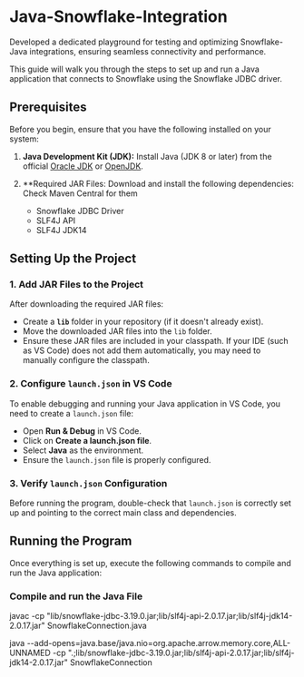 # Java-Snowflake-Integration
Developed a dedicated playground for testing and optimizing Snowflake-Java integrations, ensuring seamless connectivity and performance.

This guide will walk you through the steps to set up and run a Java application that connects to Snowflake using the Snowflake JDBC driver.

## Prerequisites

Before you begin, ensure that you have the following installed on your system:

1. **Java Development Kit (JDK):** Install Java (JDK 8 or later) from the official [Oracle JDK](https://www.oracle.com/java/technologies/javase-jdk11-downloads.html) or [OpenJDK](https://openjdk.org/).

2. **Required JAR Files: Download and install the following dependencies: Check Maven Central for them
   - Snowflake JDBC Driver
   - SLF4J API
   - SLF4J JDK14

## Setting Up the Project

### 1. Add JAR Files to the Project

After downloading the required JAR files:

- Create a **`lib`** folder in your repository (if it doesn't already exist).
- Move the downloaded JAR files into the `lib` folder.
- Ensure these JAR files are included in your classpath. If your IDE (such as VS Code) does not add them automatically, you may need to manually configure the classpath.

### 2. Configure `launch.json` in VS Code

To enable debugging and running your Java application in VS Code, you need to create a `launch.json` file:

- Open **Run & Debug** in VS Code.
- Click on **Create a launch.json file**.
- Select **Java** as the environment.
- Ensure the `launch.json` file is properly configured.

### 3. Verify `launch.json` Configuration

Before running the program, double-check that `launch.json` is correctly set up and pointing to the correct main class and dependencies.

## Running the Program

Once everything is set up, execute the following commands to compile and run the Java application:

### Compile and run the Java File

javac -cp "lib/snowflake-jdbc-3.19.0.jar;lib/slf4j-api-2.0.17.jar;lib/slf4j-jdk14-2.0.17.jar" SnowflakeConnection.java


java --add-opens=java.base/java.nio=org.apache.arrow.memory.core,ALL-UNNAMED -cp ".;lib/snowflake-jdbc-3.19.0.jar;lib/slf4j-api-2.0.17.jar;lib/slf4j-jdk14-2.0.17.jar" SnowflakeConnection

